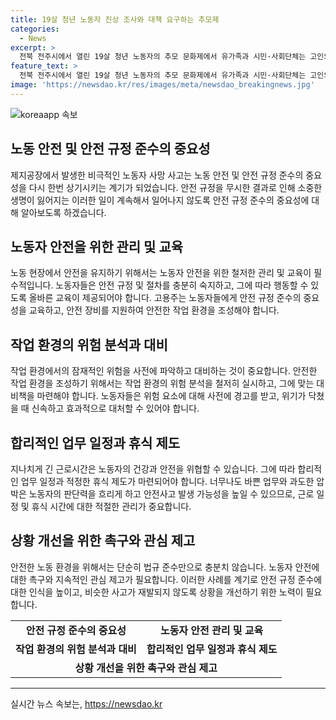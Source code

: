 ```yaml
---
title: 19살 청년 노동자 진상 조사와 대책 요구하는 추모제
categories:
  - News
excerpt: >
  전북 전주시에서 열린 19살 청년 노동자의 추모 문화제에서 유가족과 시민·사회단체는 고인의 넋을 기리고 사망 사고의 진상을 밝히고 재발 방지대책을 촉구했습니다. 지난달 공장에서 사망한 노동자는 혼자 작업 중 사고로 숨졌으며, 유품으로 남긴 수첩에는 자기 계발 계획과 인생 목표가 적혀 있었습니다. 이에 대해 고용노동부는 적극 대책 마련을 촉구했습니다.
feature_text: >
  전북 전주시에서 열린 19살 청년 노동자의 추모 문화제에서 유가족과 시민·사회단체는 고인의 넋을 기리고 사망 사고의 진상을 밝히고 재발 방지대책을 촉구했습니다. 지난달 공장에서 사망한 노동자는 혼자 작업 중 사고로 숨졌으며, 유품으로 남긴 수첩에는 자기 계발 계획과 인생 목표가 적혀 있었습니다. 이에 대해 고용노동부는 적극 대책 마련을 촉구했습니다.
image: 'https://newsdao.kr/res/images/meta/newsdao_breakingnews.jpg'
---
```


<p><img src="https://newsdao.kr/res/images/meta/newsdao_breakingnews.jpg" alt="koreaapp 속보" /></p>

<h2 data-ke-size="size26">노동 안전 및 안전 규정 준수의 중요성</h2>

<p data-ke-size="size16">제지공장에서 발생한 비극적인 노동자 사망 사고는 노동 안전 및 안전 규정 준수의 중요성을 다시 한번 상기시키는 계기가 되었습니다. 안전 규정을 무시한 결과로 인해 소중한 생명이 잃어지는 이러한 일이 계속해서 일어나지 않도록 안전 규정 준수의 중요성에 대해 알아보도록 하겠습니다.</p>

<h2 data-ke-size="size26">노동자 안전을 위한 관리 및 교육</h2>

<p data-ke-size="size16">노동 현장에서 안전을 유지하기 위해서는 노동자 안전을 위한 철저한 관리 및 교육이 필수적입니다. 노동자들은 안전 규정 및 절차를 충분히 숙지하고, 그에 따라 행동할 수 있도록 올바른 교육이 제공되어야 합니다. 고용주는 노동자들에게 안전 규정 준수의 중요성을 교육하고, 안전 장비를 지원하여 안전한 작업 환경을 조성해야 합니다.</p>

<h2 data-ke-size="size26">작업 환경의 위험 분석과 대비</h2>

<p data-ke-size="size16">작업 환경에서의 잠재적인 위험을 사전에 파악하고 대비하는 것이 중요합니다. 안전한 작업 환경을 조성하기 위해서는 작업 환경의 위험 분석을 철저히 실시하고, 그에 맞는 대비책을 마련해야 합니다. 노동자들은 위험 요소에 대해 사전에 경고를 받고, 위기가 닥쳤을 때 신속하고 효과적으로 대처할 수 있어야 합니다.</p>

<h2 data-ke-size="size26">합리적인 업무 일정과 휴식 제도</h2>

<p data-ke-size="size16">지나치게 긴 근로시간은 노동자의 건강과 안전을 위협할 수 있습니다. 그에 따라 합리적인 업무 일정과 적정한 휴식 제도가 마련되어야 합니다. 너무나도 바쁜 업무와 과도한 압박은 노동자의 판단력을 흐리게 하고 안전사고 발생 가능성을 높일 수 있으므로, 근로 일정 및 휴식 시간에 대한 적절한 관리가 중요합니다.</p>

<h2 data-ke-size="size26">상황 개선을 위한 촉구와 관심 제고</h2>

<p data-ke-size="size16">안전한 노동 환경을 위해서는 단순히 법규 준수만으로 충분치 않습니다. 노동자 안전에 대한 촉구와 지속적인 관심 제고가 필요합니다. 이러한 사례를 계기로 안전 규정 준수에 대한 인식을 높이고, 비슷한 사고가 재발되지 않도록 상황을 개선하기 위한 노력이 필요합니다.</p>

<table>
    <tbody>
        <tr>
            <td style="text-align: center; height: 17px;"><b>안전 규정 준수의 중요성</b></td>
            <td style="text-align: center; height: 17px;"><b>노동자 안전 관리 및 교육</b></td>
        </tr>
        <tr>
            <td style="text-align: center; height: 17px;"><b>작업 환경의 위험 분석과 대비</b></td>
            <td style="text-align: center; height: 17px;"><b>합리적인 업무 일정과 휴식 제도</b></td>
        </tr>
        <tr>
            <td colspan="2" style="text-align: center; height: 17px;"><b>상황 개선을 위한 촉구와 관심 제고</b></td>
        </tr>
    </tbody>
</table>

<p><hr></p>
실시간 뉴스 속보는, <a href="https://newsdao.kr" rel="dofollow">https://newsdao.kr</a>



